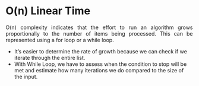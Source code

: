 <h1>O(n) Linear Time</h1>

<p align = "justify">O(n) complexity indicates that the effort to run an algorithm grows proportionally to the number of items being processed. This can be represented using a for loop or a while loop.</p>

  - It’s easier to determine the rate of growth because we can check if we iterate through the entire list.
  - With While Loop, we have to assess when the condition to stop will be met and estimate how many iterations we do compared to the size of the input.
